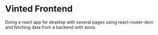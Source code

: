 # Vinted Frontend

Doing a react app for desktop with several pages using react-router-dom and fetching data from a backend with axios.
